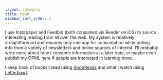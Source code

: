 ```yaml
---
layout: category
title: Read
sidebar_sort_order: 2
---
```


I use Instapaper and Feedbin (both consumed via Reeder on iOS) to source interesting reading from all over the web. My system is relatively straightforward and requires only one app for consumption while pulling info from a variety of newsletters and online sources of interest. I’ll probably write more about how I consume information at a later date, or maybe even publish my OPML here if people are interested in learning more.

I keep track of books I read using [GoodReads](https://www.goodreads.com/user/show/4012448-chris) and what I watch using [Letterboxd](https://letterboxd.com/ckurdziel/).
